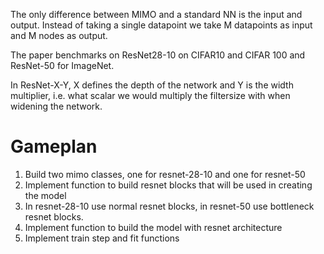 The only difference between MIMO and a standard NN is the input and output. Instead of taking a single datapoint we take M datapoints as input and M nodes as output.

The paper benchmarks on ResNet28-10 on CIFAR10 and CIFAR 100 and ResNet-50 for ImageNet. 

In ResNet-X-Y, X defines the depth of the network and Y is the width multiplier, i.e. what scalar we would multiply the filtersize with when widening the network.

# Gameplan

1. Build two mimo classes, one for resnet-28-10 and one for resnet-50
2. Implement function to build resnet blocks that will be used in creating the model  
3. In resnet-28-10 use normal resnet blocks, in resnet-50 use bottleneck resnet blocks.
4. Implement function to build the model with resnet architecture
5. Implement train step and fit functions